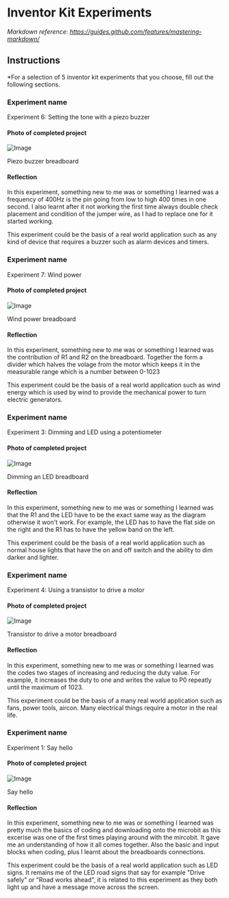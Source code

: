 # Inventor Kit Experiments

*Markdown reference: https://guides.github.com/features/mastering-markdown/*

## Instructions ##

*For a selection of 5 inventor kit experiments that you choose, fill out the following sections.

### Experiment name ###

Experiment 6: Setting the tone with a piezo buzzer 

#### Photo of completed project ####

![Image](Buzzer.HEIC)

Piezo buzzer breadboard 

#### Reflection ####

In this experiment, something new to me was or something I learned was a frequency of 400Hz is the pin going from low to high 400 times in one second. I also learnt after it not working the first time always double check placement and condition of the jumper wire, as I had to replace one for it started working. 

This experiment could be the basis of a real world application such as any kind of device that requires a buzzer such as alarm devices and timers. 

### Experiment name ###

Experiment 7: Wind power 

#### Photo of completed project ####

![Image](Wind.HEIC) 

Wind power breadboard 

#### Reflection ####

In this experiment, something new to me was or something I learned was the contribution of R1 and R2 on the breadboard. Together the form a divider which halves the volage from the motor which keeps it in the measurable range which is a number between 0-1023

This experiment could be the basis of a real world application such as wind energy which is used by wind to provide the mechanical power to turn electric generators.

### Experiment name ###

Experiment 3: Dimming and LED using a potentiometer 

#### Photo of completed project ####

![Image](dimmer.HEIC) 

Dimming an LED breadboard

#### Reflection ####

In this experiment, something new to me was or something I learned was that the R1 and the LED have to be the exact same way as the diagram otherwise it won't work. For example, the LED has to have the flat side on the right and the R1 has to have the yellow band on the left.

This experiment could be the basis of a real world application such as normal house lights that have the on and off switch and the ability to dim darker and lighter.

### Experiment name ###

Experiment 4: Using a transistor to drive a motor 

#### Photo of completed project ####

![Image](Motor.HEIC)

Transistor to drive a motor breadboard

#### Reflection ####

In this experiment, something new to me was or something I learned was the codes two stages of increasing and reducing the duty value. For example, it increases the duty to one and writes the value to P0 repeatly until the maximum of 1023.

This experiment could be the basis of a many real world application such as fans, power tools, aircon. Many electrical things require a motor in the real life.

### Experiment name ###

Experiment 1: Say hello 

#### Photo of completed project ####

![Image](Sayhello.HEIC)

Say hello 

#### Reflection ####

In this experiment, something new to me was or something I learned was pretty much the basics of coding and downloading onto the microbit as this excerise was one of the first times playing around with the mircobit. It gave me an understanding of how it all comes together. Also the basic and input blocks when coding, plus I learnt about the breadboards connections. 

This experiment could be the basis of a real world application such as LED signs. It remains me of the LED road signs that say for example "Drive safely" or "Road works ahead", it is related to this experiment as they both light up and have a message move across the screen.

